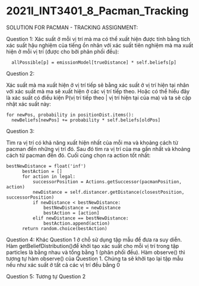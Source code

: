 # 2021l_INT3401_8_Pacman_Tracking
SOLUTION FOR PACMAN - TRACKING ASSIGNMENT:

Question 1: 
Xác suất ở mỗi vị trí mà ma có thể xuất hiện được tính bằng tích xác suất hậu nghiệm của tiếng ồn nhân với xác suất tiên nghiệm mà ma xuất hiện ở mỗi vị trí (được cho bởi phân phối đều):

      allPossible[p] = emissionModel[trueDistance] * self.beliefs[p]
                                                  
Question 2: 

Xác suất mà ma xuất hiện ở vị trí tiếp sẽ bằng xác suất ở vị trí hiện tại nhân với xác suất mà ma sẽ xuất hiện ở các vị trí tiếp theo. Hoặc có thể hiểu đây là xác suất có điều kiện P(vị trí tiếp theo | vị trí hiện tại của ma) và ta sẽ cập nhật xác suất này:

    for newPos, probability in positionDist.items():
      newBeliefs[newPos] += probability * self.beliefs[oldPos]
                                                                                                        
Question 3:

Tìm ra vị trí có khả năng xuất hiện nhất của mỗi ma và khoảng cách từ pacman đến những vị trí đó. Sau đó tìm ra vị trí của ma gần nhất và khoảng cách từ pacman đến đó. Cuối cùng chọn ra action tốt nhất:

    bestNewDistance = float('inf')
          bestAction = []
          for action in legal:
              successorPosition = Actions.getSuccessor(pacmanPosition, action)
              newDistance = self.distancer.getDistance(closestPosition, successorPosition)
              if newDistance < bestNewDistance:
                  bestNewDistance = newDistance
                  bestAction = [action]
              elif newDistance == bestNewDistance:
                  bestAction.append(action)
          return random.choice(bestAction)
          
Question 4: 
Khác Question 1 ở chỗ sử dụng tập mẫu để đưa ra suy diễn. Hàm getBeliefDistribution()để khởi tạo xác suất cho mỗi vị trí trong tập particles là bằng nhau và tổng bằng 1 (phân phối đều). Hàm observe() thì tương tự hàm observe() của Question 1. Chúng ta sẽ khởi tạo lại tập mẫu nếu như xác suất ở tất cả các vị trí đều bằng 0



Question 5: Tương tự Question 2





                                                  
